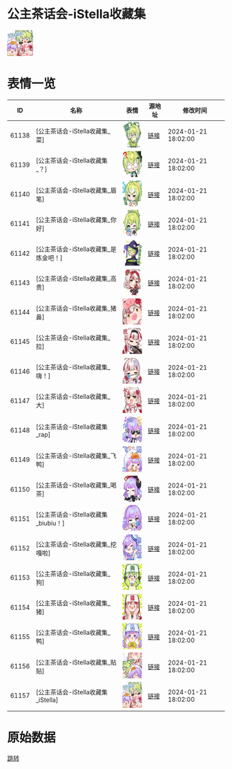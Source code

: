 # 公主茶话会-iStella收藏集

<img src="./cover.png" height="60" alt="cover" />

# 表情一览

|ID|名称|表情|源地址|修改时间|
|----|----|----|----|----|
|61138|[公主茶话会-iStella收藏集_菜]|<img src="./pic/061138_%5B公主茶话会-iStella收藏集_菜%5D.png" height="60" alt="菜"/>|[链接](https://i0.hdslb.com/bfs/garb/4855972772bed46d33ca863c0cc1431e3bdd7f8a.png)|2024-01-21 18:02:00|
|61139|[公主茶话会-iStella收藏集_？]|<img src="./pic/061139_%5B公主茶话会-iStella收藏集_？%5D.png" height="60" alt="？"/>|[链接](https://i0.hdslb.com/bfs/garb/cd673b2a7773c2c11535573bcc1c187ba0bfeeef.png)|2024-01-21 18:02:00|
|61140|[公主茶话会-iStella收藏集_眉笔]|<img src="./pic/061140_%5B公主茶话会-iStella收藏集_眉笔%5D.png" height="60" alt="眉笔"/>|[链接](https://i0.hdslb.com/bfs/garb/65ed079ba890fd6fd716a3cc722e2ed9a5cec46a.png)|2024-01-21 18:02:00|
|61141|[公主茶话会-iStella收藏集_你好]|<img src="./pic/061141_%5B公主茶话会-iStella收藏集_你好%5D.png" height="60" alt="你好"/>|[链接](https://i0.hdslb.com/bfs/garb/ba4342f08380552e8110decb0f5f634c6dbb50aa.png)|2024-01-21 18:02:00|
|61142|[公主茶话会-iStella收藏集_是炼金吧！]|<img src="./pic/061142_%5B公主茶话会-iStella收藏集_是炼金吧！%5D.png" height="60" alt="是炼金吧！"/>|[链接](https://i0.hdslb.com/bfs/garb/3af17c43d3bbb94b5787b1839a5fe5025cafe5ca.png)|2024-01-21 18:02:00|
|61143|[公主茶话会-iStella收藏集_高贵]|<img src="./pic/061143_%5B公主茶话会-iStella收藏集_高贵%5D.png" height="60" alt="高贵"/>|[链接](https://i0.hdslb.com/bfs/garb/6667dcce32d58474d289a698fd173983115c9e51.png)|2024-01-21 18:02:00|
|61144|[公主茶话会-iStella收藏集_猪鼻]|<img src="./pic/061144_%5B公主茶话会-iStella收藏集_猪鼻%5D.png" height="60" alt="猪鼻"/>|[链接](https://i0.hdslb.com/bfs/garb/b34ec86309055a7f568218f6a3e248aebcfb19e8.png)|2024-01-21 18:02:00|
|61145|[公主茶话会-iStella收藏集_拉]|<img src="./pic/061145_%5B公主茶话会-iStella收藏集_拉%5D.png" height="60" alt="拉"/>|[链接](https://i0.hdslb.com/bfs/garb/ef7f823b4c3edd238fa6e59d31bab7f596bcf2e9.png)|2024-01-21 18:02:00|
|61146|[公主茶话会-iStella收藏集_嗨！]|<img src="./pic/061146_%5B公主茶话会-iStella收藏集_嗨！%5D.png" height="60" alt="嗨！"/>|[链接](https://i0.hdslb.com/bfs/garb/b3c2746f9c7155bc886dc9349f43571c83b59f99.png)|2024-01-21 18:02:00|
|61147|[公主茶话会-iStella收藏集_大]|<img src="./pic/061147_%5B公主茶话会-iStella收藏集_大%5D.png" height="60" alt="大"/>|[链接](https://i0.hdslb.com/bfs/garb/71c20efa2205571de3f73ef5c91e691f76bb52ca.png)|2024-01-21 18:02:00|
|61148|[公主茶话会-iStella收藏集_rap]|<img src="./pic/061148_%5B公主茶话会-iStella收藏集_rap%5D.png" height="60" alt="rap"/>|[链接](https://i0.hdslb.com/bfs/garb/b209f5db36222b364a9b5dcd8060182702affebd.png)|2024-01-21 18:02:00|
|61149|[公主茶话会-iStella收藏集_飞鸭]|<img src="./pic/061149_%5B公主茶话会-iStella收藏集_飞鸭%5D.png" height="60" alt="飞鸭"/>|[链接](https://i0.hdslb.com/bfs/garb/120a0c2696f49fad293d00ef8082cb8076adbf7b.png)|2024-01-21 18:02:00|
|61150|[公主茶话会-iStella收藏集_喝茶]|<img src="./pic/061150_%5B公主茶话会-iStella收藏集_喝茶%5D.png" height="60" alt="喝茶"/>|[链接](https://i0.hdslb.com/bfs/garb/e97a07e13bd7f09080ea46bd3c4b7465c68bb237.png)|2024-01-21 18:02:00|
|61151|[公主茶话会-iStella收藏集_biubiu！]|<img src="./pic/061151_%5B公主茶话会-iStella收藏集_biubiu！%5D.png" height="60" alt="biubiu！"/>|[链接](https://i0.hdslb.com/bfs/garb/b9473fafacfa8bb3b65782b5faf9d9c95b950ed7.png)|2024-01-21 18:02:00|
|61152|[公主茶话会-iStella收藏集_挖嘎啦]|<img src="./pic/061152_%5B公主茶话会-iStella收藏集_挖嘎啦%5D.png" height="60" alt="挖嘎啦"/>|[链接](https://i0.hdslb.com/bfs/garb/8edf94a4ab4f65df87d8aa94181e89530c3f22fd.png)|2024-01-21 18:02:00|
|61153|[公主茶话会-iStella收藏集_狗]|<img src="./pic/061153_%5B公主茶话会-iStella收藏集_狗%5D.png" height="60" alt="狗"/>|[链接](https://i0.hdslb.com/bfs/garb/a79278b1b12c2c0ef1b1ed6b26b04fb1f047f405.png)|2024-01-21 18:02:00|
|61154|[公主茶话会-iStella收藏集_猪]|<img src="./pic/061154_%5B公主茶话会-iStella收藏集_猪%5D.png" height="60" alt="猪"/>|[链接](https://i0.hdslb.com/bfs/garb/5de781179edc1c6a20b492f1e30ade6065bc2f49.png)|2024-01-21 18:02:00|
|61155|[公主茶话会-iStella收藏集_鸭]|<img src="./pic/061155_%5B公主茶话会-iStella收藏集_鸭%5D.png" height="60" alt="鸭"/>|[链接](https://i0.hdslb.com/bfs/garb/3f94a839bbc625c4c75c339c934aa9f386ed66a4.png)|2024-01-21 18:02:00|
|61156|[公主茶话会-iStella收藏集_贴贴]|<img src="./pic/061156_%5B公主茶话会-iStella收藏集_贴贴%5D.png" height="60" alt="贴贴"/>|[链接](https://i0.hdslb.com/bfs/garb/a349a42941aea730974c05260caa7c6d8d6d2be3.png)|2024-01-21 18:02:00|
|61157|[公主茶话会-iStella收藏集_iStella]|<img src="./pic/061157_%5B公主茶话会-iStella收藏集_iStella%5D.png" height="60" alt="iStella"/>|[链接](https://i0.hdslb.com/bfs/garb/571310069c0a891c74f747852d5fb1733ecb1e1b.png)|2024-01-21 18:02:00|

# 原始数据

[跳转](./raw.json)

